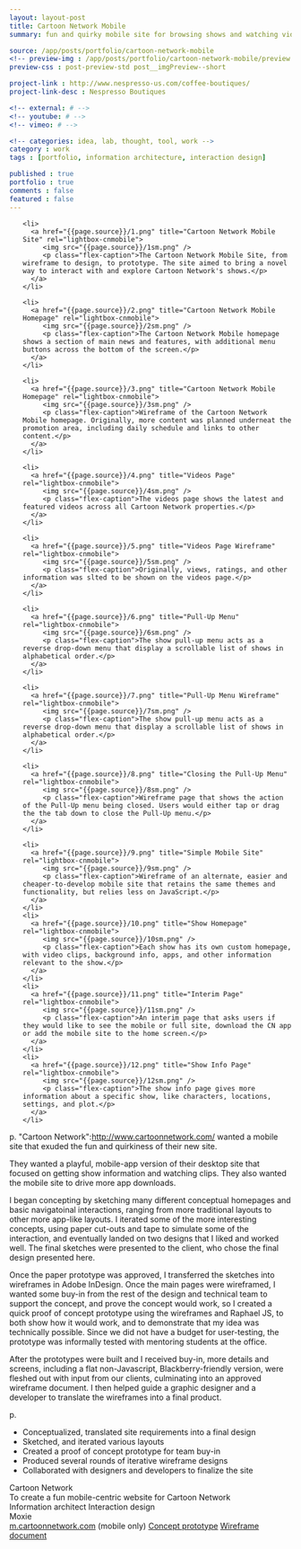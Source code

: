 ```yaml
---
layout: layout-post
title: Cartoon Network Mobile
summary: fun and quirky mobile site for browsing shows and watching videos 

source: /app/posts/portfolio/cartoon-network-mobile
<!-- preview-img : /app/posts/portfolio/cartoon-network-mobile/preview.png -->
preview-css : post-preview-std post__imgPreview--short

project-link : http://www.nespresso-us.com/coffee-boutiques/
project-link-desc : Nespresso Boutiques

<!-- external: # -->
<!-- youtube: # -->
<!-- vimeo: # -->

<!-- categories: idea, lab, thought, tool, work -->
category : work
tags : [portfolio, information architecture, interaction design]

published : true
portfolio : true
comments : false
featured : false
---
```


<div class="post-maincontent">

<div class="flexslider">
  <ul class="slides">

    <li>
      <a href="{{page.source}}/1.png" title="Cartoon Network Mobile Site" rel="lightbox-cnmobile">
         <img src="{{page.source}}/1sm.png" />
         <p class="flex-caption">The Cartoon Network Mobile Site, from wireframe to design, to prototype. The site aimed to bring a novel way to interact with and explore Cartoon Network's shows.</p>
      </a>
    </li>
    
    <li>
      <a href="{{page.source}}/2.png" title="Cartoon Network Mobile Homepage" rel="lightbox-cnmobile">
         <img src="{{page.source}}/2sm.png" />
         <p class="flex-caption">The Cartoon Network Mobile homepage shows a section of main news and features, with additional menu buttons across the bottom of the screen.</p>
      </a>
    </li>

    <li>
      <a href="{{page.source}}/3.png" title="Cartoon Network Mobile Homepage" rel="lightbox-cnmobile">
         <img src="{{page.source}}/3sm.png" />
         <p class="flex-caption">Wireframe of the Cartoon Network Mobile homepage. Originally, more content was planned underneat the promotion area, including daily schedule and links to other content.</p>
      </a>
    </li>

    <li>
      <a href="{{page.source}}/4.png" title="Videos Page" rel="lightbox-cnmobile">
         <img src="{{page.source}}/4sm.png" />
         <p class="flex-caption">The videos page shows the latest and featured videos across all Cartoon Network properties.</p>
      </a>
    </li>

    <li>
      <a href="{{page.source}}/5.png" title="Videos Page Wireframe" rel="lightbox-cnmobile">
         <img src="{{page.source}}/5sm.png" />
         <p class="flex-caption">Originally, views, ratings, and other information was slted to be shown on the videos page.</p>
      </a>
    </li>

    <li>
      <a href="{{page.source}}/6.png" title="Pull-Up Menu" rel="lightbox-cnmobile">
         <img src="{{page.source}}/6sm.png" />
         <p class="flex-caption">The show pull-up menu acts as a reverse drop-down menu that display a scrollable list of shows in alphabetical order.</p>
      </a>
    </li>

    <li>
      <a href="{{page.source}}/7.png" title="Pull-Up Menu Wireframe" rel="lightbox-cnmobile">
         <img src="{{page.source}}/7sm.png" />
         <p class="flex-caption">The show pull-up menu acts as a reverse drop-down menu that display a scrollable list of shows in alphabetical order.</p>
      </a>
    </li>

    <li>
      <a href="{{page.source}}/8.png" title="Closing the Pull-Up Menu" rel="lightbox-cnmobile">
         <img src="{{page.source}}/8sm.png" />
         <p class="flex-caption">Wireframe page that shows the action of the Pull-Up menu being closed. Users would either tap or drag the the tab down to close the Pull-Up menu.</p>
      </a>
    </li>

    <li>
      <a href="{{page.source}}/9.png" title="Simple Mobile Site" rel="lightbox-cnmobile">
         <img src="{{page.source}}/9sm.png" />
         <p class="flex-caption">Wireframe of an alternate, easier and cheaper-to-develop mobile site that retains the same themes and functionality, but relies less on JavaScript.</p>
      </a>
    </li>
    <li>
      <a href="{{page.source}}/10.png" title="Show Homepage" rel="lightbox-cnmobile">
         <img src="{{page.source}}/10sm.png" />
         <p class="flex-caption">Each show has its own custom homepage, with video clips, background info, apps, and other information relevant to the show.</p>
      </a>
    </li>
    <li>
      <a href="{{page.source}}/11.png" title="Interim Page" rel="lightbox-cnmobile">
         <img src="{{page.source}}/11sm.png" />
         <p class="flex-caption">An interim page that asks users if they would like to see the mobile or full site, download the CN app or add the mobile site to the home screen.</p>
      </a>
    </li>
    <li>
      <a href="{{page.source}}/12.png" title="Show Info Page" rel="lightbox-cnmobile">
         <img src="{{page.source}}/12sm.png" />
         <p class="flex-caption">The show info page gives more information about a specific show, like characters, locations, settings, and plot.</p>
      </a>
    </li>
  </ul>
</div>


p. 
"Cartoon Network":http://www.cartoonnetwork.com/ wanted a mobile site that exuded the fun and quirkiness of their new site.

They wanted a playful, mobile-app version of their desktop site that focused on getting show information and watching clips. They also wanted the mobile site to drive more app downloads.

I began concepting by sketching many different conceptual homepages and basic navigatoinal interactions, ranging from more traditional layouts to other more app-like layouts. I iterated some of the more interesting concepts, using paper cut-outs and tape to simulate some of the interaction, and eventually landed on two designs that I liked and worked well. The final sketches were presented to the client, who chose the final design presented here.

Once the paper prototype was approved, I transferred the sketches into wireframes in Adobe InDesign. Once the main pages were wireframed, I wanted some buy-in from the rest of the design and technical team to support the concept, and prove the concept would work, so I created a quick proof of concept prototype using the wireframes and Raphael JS, to both show how it would work, and to demonstrate that my idea was technically possible. Since we did not have a budget for user-testing, the prototype was informally tested with mentoring students at the office.

After the prototypes were built and I received buy-in, more details and screens, including a flat non-Javascript, Blackberry-friendly version, were fleshed out with input from our clients, culminating into an approved wireframe document. I then helped guide a graphic designer and a developer to translate the wireframes into a final product.

p. 
* Conceptualized, translated site requirements into a final design
* Sketched, and iterated various layouts
* Created a proof of concept prototype for team buy-in
* Produced several rounds of iterative wireframe designs
* Collaborated with designers and developers to finalize the site

</div>



<div class="post-sidebar">
   <div class="post-sidebar-column">
      <title>Client</title>
      <span>Cartoon Network</span>
   </div>

   <div class="post-sidebar-column">
      <title>Goal</title>
      <span>To create a fun mobile-centric website for Cartoon Network</span>
   </div>

   <div class="post-sidebar-column">
      <title>Role</title>
      <span>Information architect</span>
      <span>Interaction design</span>
   </div>

   <div class="post-sidebar-column">
      <title>Employer</title>
      <span>Moxie</span>
   </div>

   <div class="post-sidebar-column">
      <title>Link</title>
      <span><a href="http://m.cartoonnetwork.com/">m.cartoonnetwork.com</a> (mobile only)</span>
      <span><a href="{{page.source}}/cartoon.html">Concept prototype</a></span>
      <span><a href="{{page.source}}/mobile_web_v4.7_notes_9-23-11.pdf">Wireframe document</a></span>
   </div>
</div>
